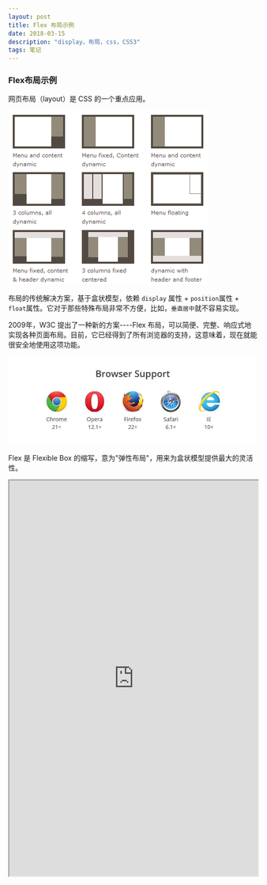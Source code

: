 ```yaml
---
layout: post
title: Flex 布局示例
date: 2018-03-15
description: "display，布局，css，CSS3"
tags: 笔记   
---
```


### Flex布局示例

网页布局（layout）是 CSS 的一个重点应用。

![](/images/posts/css3/flex.gif)

布局的传统解决方案，基于盒状模型，依赖 `display` 属性 + `position`属性 + `float`属性。它对于那些特殊布局非常不方便，比如，`垂直居中`就不容易实现。

2009年，W3C 提出了一种新的方案----Flex 布局，可以简便、完整、响应式地实现各种页面布局。目前，它已经得到了所有浏览器的支持，这意味着，现在就能很安全地使用这项功能。

![](/images/posts/css3/flex-support.jpg)

Flex 是 Flexible Box 的缩写，意为"弹性布局"，用来为盒状模型提供最大的灵活性。

<iframe style="width:100%;height:800px" src="http://yueshangmx.xyz/project/demo/flex.html"></iframe>